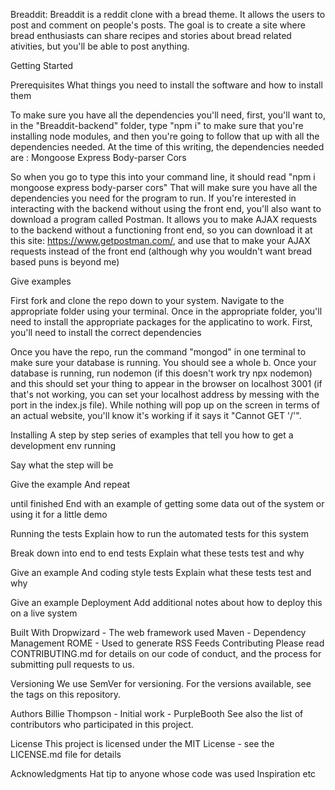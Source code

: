 Breaddit:
Breaddit is a reddit clone with a bread theme. It allows the users to post and comment on people's posts. The goal is to create a site where bread enthusiasts can share recipes and stories about bread related ativities, but you'll be able to post anything.  

Getting Started

Prerequisites
What things you need to install the software and how to install them

To make sure you have all the dependencies you'll need, first, you'll want to, in the "Breaddit-backend" folder, type "npm i" to make sure that you're installing node modules, and then you're going to follow that up with all the dependencies needed. At the time of this writing, the dependencies needed are :
    Mongoose
    Express
    Body-parser
    Cors

So when you go to type this into your command line, it should read "npm i mongoose express body-parser cors" That will make sure you have all the dependencies you need for the program to run. If you're interested in interacting with the backend without using the front end, you'll also want to download a program called Postman. It allows you to make AJAX requests to the backend without a functioning front end, so you can download it at this site: https://www.getpostman.com/, and use that to make your AJAX requests instead of the front end (although why you wouldn't want bread based puns is beyond me)


Give examples

First fork and clone the repo down to your system. Navigate to the appropriate folder using your terminal. Once in the appropriate folder, you'll need to install the appropriate packages for the applicatino to work. First, you'll need to install the correct dependencies


Once you have the repo, run the command "mongod" in one terminal to make sure your database is running. You should see a whole b. Once your database is running, run nodemon (if this doesn't work try npx nodemon) and this should set your thing to appear in the browser on localhost 3001 (if that's not working, you can set your localhost address by messing with the port in the index.js file). While nothing will pop up on the screen in terms of an actual website, you'll know it's working if it says it "Cannot GET '/'". 


Installing
A step by step series of examples that tell you how to get a development env running

Say what the step will be

Give the example
And repeat

until finished
End with an example of getting some data out of the system or using it for a little demo

Running the tests
Explain how to run the automated tests for this system

Break down into end to end tests
Explain what these tests test and why

Give an example
And coding style tests
Explain what these tests test and why

Give an example
Deployment
Add additional notes about how to deploy this on a live system

Built With
Dropwizard - The web framework used
Maven - Dependency Management
ROME - Used to generate RSS Feeds
Contributing
Please read CONTRIBUTING.md for details on our code of conduct, and the process for submitting pull requests to us.

Versioning
We use SemVer for versioning. For the versions available, see the tags on this repository.

Authors
Billie Thompson - Initial work - PurpleBooth
See also the list of contributors who participated in this project.

License
This project is licensed under the MIT License - see the LICENSE.md file for details

Acknowledgments
Hat tip to anyone whose code was used
Inspiration
etc